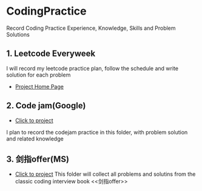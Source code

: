 # CodingPractice
Record Coding Practice Experience, Knowledge, Skills and Problem Solutions
## 1. Leetcode Everyweek
I will record my leetcode practice plan, follow the schedule and write solution for each problem
- [Project Home Page](https://github.com/tonysy/leetcode-everyweek)
## 2. Code jam(Google)
- [Click to project](./codejam/)

I plan to record the codejam practice in this folder, with problem solution and related knowledge

## 3. 剑指offer(MS)
- [Click to project](./coding-inerview/)
This folder will collect all problems and solutins from the classic coding interview book <<剑指offer>>